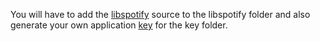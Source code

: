 You will have to add the [libspotify][] source to the libspotify folder
and also generate your own application [key][] for the key folder.


[libspotify]: http://developer.spotify.com/en/libspotify/overview/
[Key]:        https://developer.spotify.com/en/libspotify/application-key/
